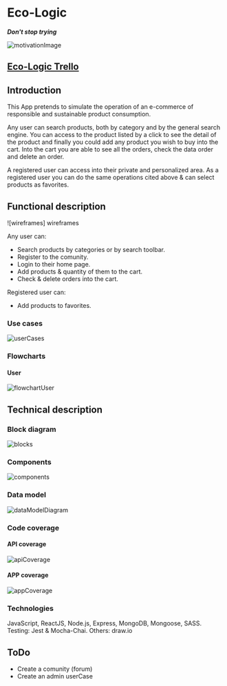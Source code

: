 # Eco-Logic

***Don't stop trying***

![motivationImage](images/readme-intro-gif.gif)

## [Eco-Logic Trello](https://trello.com/b/bfwDrnGU/eco-logic)

## Introduction
This App pretends to simulate the operation of an e-commerce of responsible and sustainable product consumption.

Any user can search products, both by category and by the general search engine. 
You can access to the product listed by a click to see the detail of the product and finally you could add any product you wish to buy into the cart. Into the cart you are able to see all the orders, check the data order and delete an order.

A registered user can access into their private and personalized area. As a registered user you can do the same operations cited above & can select products as favorites.

## Functional description
![wireframes] wireframes

Any user can:
* Search products by categories or by search toolbar.
* Register to the comunity.
* Login to their home page.
* Add products & quantity of them to the cart.
* Check & delete orders into the cart.

Registered user can:
* Add products to favorites.

### Use cases
![userCases](images/functional-description/User-cases-diagram.png)

### Flowcharts
#### User
![flowchartUser](images/functional-description/Flowchart-user-diagram.png)

## Technical description
### Block diagram
![blocks](images/technical-description/Block-diagram.png)

### Components
![components](images/technical-description/Components-diagram.png)

### Data model
![dataModelDiagram](images/technical-description/Data-model-diagram.png)

### Code coverage
#### API coverage
![apiCoverage](images/API_coverage__TDD.jpg)
#### APP coverage
![appCoverage](images/APP_coverage__TDD.jpg)

### Technologies
JavaScript, ReactJS, Node.js, Express, MongoDB, Mongoose, SASS. </n>
Testing: Jest & Mocha-Chai.
Others: draw.io

## ToDo
* Create a comunity (forum)
* Create an admin userCase

